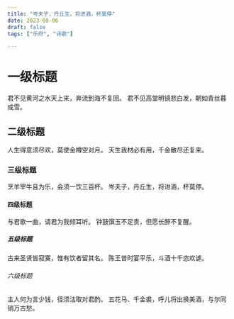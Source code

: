 ```yaml
---
title: "岑夫子，丹丘生，将进酒，杯莫停"
date: 2023-08-06
draft: false
tags: ["乐府", "诗歌"]

---
```


# 一级标题
君不见黄河之水天上来，奔流到海不复回。
君不见高堂明镜悲白发，朝如青丝暮成雪。
## 二级标题
人生得意须尽欢，莫使金樽空对月。
天生我材必有用，千金散尽还复来。
### 三级标题
烹羊宰牛且为乐，会须一饮三百杯。
岑夫子，丹丘生，将进酒，杯莫停。
#### 四级标题
与君歌一曲，请君为我倾耳听。
钟鼓馔玉不足贵，但愿长醉不复醒。
##### 五级标题
古来圣贤皆寂寞，惟有饮者留其名。
陈王昔时宴平乐，斗酒十千恣欢谑。
###### 六级标题
主人何为言少钱，径须沽取对君酌。
五花马、千金裘，呼儿将出换美酒，与尔同销万古愁。
